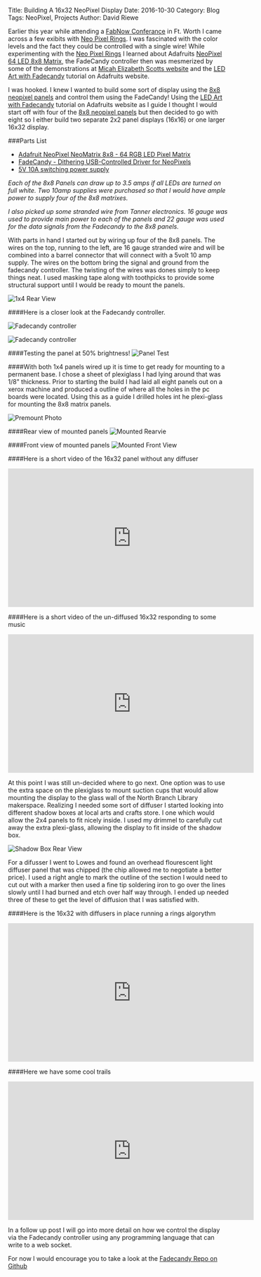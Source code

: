 Title: Building A 16x32 NeoPixel Display
Date: 2016-10-30
Category: Blog
Tags: NeoPixel, Projects
Author: David Riewe

Earlier this year while attending a [FabNow Conferance](http://www.fabnow-conference.com/) in Ft. Worth I came across a few exibits with [Neo Pixel Rings](/neopixel-16-ring-fun.html).  I was fascinated with the color levels and the fact they could be controlled with a single wire!  While experimenting with the [Neo Pixel Rings](/neopixel-16-ring-fun.html) I learned about Adafruits [NeoPixel 64 LED 8x8 Matrix](https://www.amazon.com/gp/product/B00UW5XQFO/ref=as_li_tl?ie=UTF8&camp=1789&creative=9325&creativeASIN=B00UW5XQFO&linkCode=as2&tag=teammilleniumonl&linkId=9f7c9da230fd9e7db371393c392b9d68), the FadeCandy controller then was mesmerized by some of the demonstrations at [Micah Elizabeth Scotts website](http://www.misc.name/fadecandy/) and the [LED Art with Fadecandy](https://learn.adafruit.com/led-art-with-fadecandy) tutorial on Adafruits website.

I was hooked.  I knew I wanted to build some sort of display using the [8x8 neopixel panels](https://www.amazon.com/gp/product/B00UW5XQFO/ref=as_li_tl?ie=UTF8&camp=1789&creative=9325&creativeASIN=B00UW5XQFO&linkCode=as2&tag=teammilleniumonl&linkId=9f7c9da230fd9e7db371393c392b9d68) and control them using the FadeCandy!  Using the [LED Art with Fadecandy](https://learn.adafruit.com/led-art-with-fadecandy) tutorial on Adafruits website as I guide I thought I would start off with four of the [8x8 neopixel panels](https://www.amazon.com/gp/product/B00UW5XQFO/ref=as_li_tl?ie=UTF8&camp=1789&creative=9325&creativeASIN=B00UW5XQFO&linkCode=as2&tag=teammilleniumonl&linkId=9f7c9da230fd9e7db371393c392b9d68) but then decided to go with eight so I either build two separate 2x2 panel displays (16x16) or one larger 16x32 display.

###Parts List
* [Adafruit NeoPixel NeoMatrix 8x8 - 64 RGB LED Pixel Matrix](https://www.amazon.com/gp/product/B00UW5XQFO/ref=as_li_tl?ie=UTF8&camp=1789&creative=9325&creativeASIN=B00UW5XQFO&linkCode=as2&tag=teammilleniumonl&linkId=9f7c9da230fd9e7db371393c392b9d68)
* [FadeCandy - Dithering USB-Controlled Driver for NeoPixels](https://www.amazon.com/gp/product/B00JHJJF9W/ref=as_li_tl?ie=UTF8&camp=1789&creative=9325&creativeASIN=B00JHJJF9W&linkCode=as2&tag=teammilleniumonl&linkId=d2139b830d7b5b819210906ff27e62f9)
* [5V 10A switching power supply](https://www.amazon.com/SMAKN-100-240V-adapter-switching-display/dp/B015109EI2/ref=as_sl_pc_tf_til?tag=teammilleniumonl&linkCode=w00&linkId=e0d74c287050443fb9757cc3e9953847&creativeASIN=B015109EI2) 

*Each of the 8x8 Panels can draw up to 3.5 amps if all LEDs are turned on full white.  Two 10amp supplies were purchased so that I would have ample power to supply four of the  8x8 matrixes.*

*I also picked up some stranded wire from Tanner electronics.  16 gauge was used to provide main power to each of the panels and 22 gauge was used for the data signals from the Fadecandy to the 8x8 panels.*

With parts in hand I started out by wiring up four of the 8x8 panels.  The wires on the top, running to the left, are 16 gauge stranded wire and will be combined into a barrel connector that will connect with a 5volt 10 amp supply.  The wires on the bottom bring the signal and ground from the fadecandy controller.  The twisting of the wires was dones simply to keep things neat.  I used masking tape along with toothpicks to provide some structural support until I would be ready to mount the panels.

![1x4 Rear View](/images/fadecandy/1x4-panel-rear.resized.jpg)

####Here is a closer look at the Fadecandy controller.

![Fadecandy controller](/images/fadecandy/fccontroller.resized.jpg)

![Fadecandy controller](/images/fadecandy/fccontroller2.resized.jpg)

####Testing the panel at 50% brightness!
![Panel Test](/images/fadecandy/20160425_170525.resized.jpg)

####With both 1x4 panels wired up it is time to get ready for mounting to a permanent base.  I chose a sheet of plexiglass I had lying around that was 1/8" thickness.
Prior to starting the build I had laid all eight panels out on a xerox machine and produced a outline of where all the holes in the pc boards were located.  Using this as a guide I drilled holes int he plexi-glass for mounting the 8x8 matrix panels. 

![Premount Photo](/images/fadecandy/premount.resized.jpg)

####Rear view of mounted panels
![Mounted Rearvie](/images/fadecandy/rearview.resized.jpg)

####Front view of mounted panels
![Mounted Front View](/images/fadecandy/frontview.resized.jpg)

####Here is a short video of the 16x32 panel without any diffuser
<iframe width="560" height="315" src="https://www.youtube.com/embed/PqErA3lq35Q" frameborder="0" allowfullscreen></iframe>

####Here is a short video of the un-diffused 16x32 responding to some music
<iframe width="560" height="315" src="https://www.youtube.com/embed/d7M31PMLR6c" frameborder="0" allowfullscreen></iframe>

At this point I was still un-decided where to go next.  One option was to use the extra space on the plexiglass to mount suction cups that would allow mounting the display to the glass wall of the North Branch Library makerspace.  Realizing I needed some sort of diffuser I started looking into different shadow boxes at local arts and crafts store.  I one which would allow the 2x4 panels to fit nicely inside.  I used my drimmel to carefully cut away the extra plexi-glass, allowing the display to fit inside of the shadow box.

![Shadow Box Rear View](/images/fadecandy/shadowboxrear.rotated.jpg)

For a difusser I went to Lowes and found an overhead flourescent light diffuser panel that was chipped (the chip allowed me to negotiate a better price).  I used a right angle to mark the outline of the section I would need to cut out with a marker then used a fine tip soldering iron to go over the lines slowly until I had burned and etch over half way through.  I ended up needed three of these to get the level of diffusion that I was satisfied with.

####Here is the 16x32 with diffusers in place running a rings algorythm 
<iframe width="560" height="315" src="https://www.youtube.com/embed/qufMyeZC1rk" frameborder="0" allowfullscreen></iframe>

####Here we have some cool trails
<iframe width="560" height="315" src="https://www.youtube.com/embed/1phsNupJlso" frameborder="0" allowfullscreen></iframe>

In a follow up post I will go into more detail on how we control the display via the Fadecandy controller using any programming language that can write to a web socket.

For now I would encourage you to take a look at the [Fadecandy Repo on Github](https://github.com/scanlime/fadecandy)
